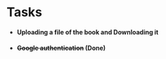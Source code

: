 # Tasks
* #### Uploading a file of the book and Downloading it
* #### ~~Google authentication~~ (Done)